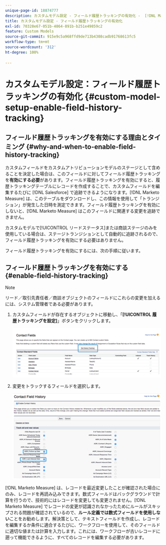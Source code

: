 ```yaml
---
unique-page-id: 18874777
description: カスタムモデル設定 - フィールド履歴トラッキングの有効化 -  [!DNL Marketo Measure]
title: カスタムモデル設定 - フィールド履歴トラッキングの有効化
exl-id: 70328e67-051b-4864-891b-b251e49859c2
feature: Custom Models
source-git-commit: 915e9c5a968ffd9de713b4308cadb91768613fc5
workflow-type: tm+mt
source-wordcount: '312'
ht-degree: 100%

---
```


# カスタムモデル設定：フィールド履歴トラッキングの有効化 {#custom-model-setup-enable-field-history-tracking}

## フィールド履歴トラッキングを有効にする理由とタイミング {#why-and-when-to-enable-field-history-tracking}

カスタムフィールドをカスタムアトリビューションモデルのステージとして含めることを決定した場合は、このフィールドに対してフィールド履歴トラッキングを&#x200B;**有効にする必要**&#x200B;があります。フィールド履歴トラッキングを有効にすると、履歴トラッキングテーブルにレコードを作成することで、カスタムフィールドを編集するたびに [!DNL Salesforce] で追跡できるようになります。[!DNL Marketo Measure] は、このテーブルをダウンロードし、この情報を使用して「トランジション」が発生した日時を測定できます。フィールド履歴トラッキングを有効にしないと、[!DNL Marketo Measure] はこのフィールドに関連する変更を追跡できません。

カスタムモデルで[!UICONTROL リードステータス]または商談ステージのみを使用している場合は、ステージトランジションとして自動的に追跡されるので、フィールド履歴トラッキングを有効にする必要はありません。

フィールド履歴トラッキングを有効にするには、次の手順に従います。

## フィールド履歴トラッキングを有効にする {#enable-field-history-tracking}

>[!NOTE]
>
>リード／取引先責任者／商談オブジェクトのフィールドにこれらの変更を加えるには、システム管理者である必要があります。

1. カスタムフィールドが存在するオブジェクトに移動し、「**[!UICONTROL 履歴トラッキングを設定]**」ボタンをクリックします。

   ![](assets/1.png)

1. 変更をトラックするフィールドを選択します。

   ![](assets/2.png)

[!DNL Marketo Measure] は、レコードを最近変更したことが確認された場合にのみ、レコードを再読み込みできます。数式フィールドはバックグラウンドで計算を行うので、技術的にはレコードを変更しても変更されません。[!DNL Marketo Measure] でレコードの変更が認識されなかったためにルールがスキップされる問題が確認されているので、**ルール定義では数式フィールドを使用しない**&#x200B;ことをお勧めします。解決策として、テキストフィールドを作成し、レコードを編集するか条件に適合するたびに、ワークフローを使用して、そのフィールドに適切な値または計算を入力します。これには、ワークフローが古いレコードに遡って機能できるように、すべてのレコードを編集する必要があります。
